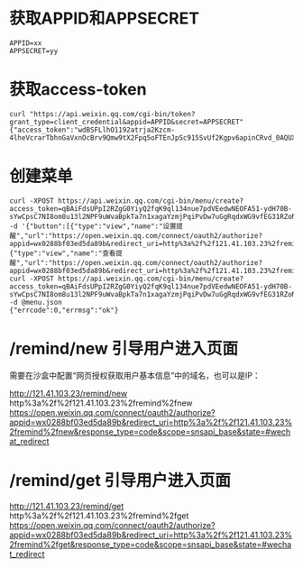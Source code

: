 # 获取APPID和APPSECRET

```
APPID=xx
APPSECRET=yy
```

# 获取access-token

```
curl "https://api.weixin.qq.com/cgi-bin/token?grant_type=client_credential&appid=APPID&secret=APPSECRET"
{"access_token":"wdBSFLlhO1192atrja2Kzcm-4lheVcrarTbhnGaVxnOcBrv9Qmw9tX2Fpq5oFTEnJpSc915SvUf2Kgpv6apinCRvd_0AQUX8SqVwBMhXSIuGPWsNBzdwHzdUPBcCq8WxLIFfABAWTQ","expires_in":7200}
```

# 创建菜单

```
curl -XPOST https://api.weixin.qq.com/cgi-bin/menu/create?access_token=qBAiFdsUPpI2RZgG0YiyQ2fqK9ql134nue7pdVEedwNEOFA51-ydH70B-sYwCpsC7NI8om8u13l2NPF9uWvaBpkTa7n1xagaYzmjPqiPvDw7uGgRqdxWG9vfEG31RZoNSJXcAAACTH -d '{"button":[{"type":"view","name":"设置提醒","url":"https://open.weixin.qq.com/connect/oauth2/authorize?appid=wx0288bf03ed5da89b&redirect_uri=http%3a%2f%2f121.41.103.23%2fremind%2fnew&response_type=code&scope=snsapi_base&state=#wechat_redirect"},{"type":"view","name":"查看提醒","url":"https://open.weixin.qq.com/connect/oauth2/authorize?appid=wx0288bf03ed5da89b&redirect_uri=http%3a%2f%2f121.41.103.23%2fremind%2fget&response_type=code&scope=snsapi_base&state=#wechat_redirect"}]}'
curl -XPOST https://api.weixin.qq.com/cgi-bin/menu/create?access_token=qBAiFdsUPpI2RZgG0YiyQ2fqK9ql134nue7pdVEedwNEOFA51-ydH70B-sYwCpsC7NI8om8u13l2NPF9uWvaBpkTa7n1xagaYzmjPqiPvDw7uGgRqdxWG9vfEG31RZoNSJXcAAACTH -d @menu.json
{"errcode":0,"errmsg":"ok"}
```

# /remind/new 引导用户进入页面

需要在沙盒中配置“网页授权获取用户基本信息”中的域名，也可以是IP：

http://121.41.103.23/remind/new
http%3a%2f%2f121.41.103.23%2fremind%2fnew
https://open.weixin.qq.com/connect/oauth2/authorize?appid=wx0288bf03ed5da89b&redirect_uri=http%3a%2f%2f121.41.103.23%2fremind%2fnew&response_type=code&scope=snsapi_base&state=#wechat_redirect

# /remind/get 引导用户进入页面

http://121.41.103.23/remind/get
http%3a%2f%2f121.41.103.23%2fremind%2fget
https://open.weixin.qq.com/connect/oauth2/authorize?appid=wx0288bf03ed5da89b&redirect_uri=http%3a%2f%2f121.41.103.23%2fremind%2fget&response_type=code&scope=snsapi_base&state=#wechat_redirect
